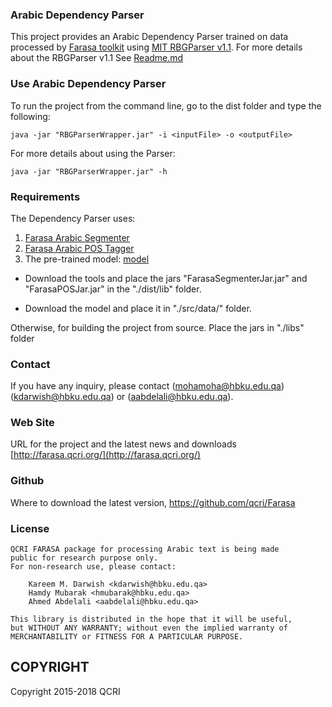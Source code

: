 
### Arabic Dependency Parser

This project provides an Arabic Dependency Parser trained on data processed by [Farasa toolkit](http://farasa.qcri.org) using [MIT RBGParser v1.1](https://github.com/taolei87/RBGParser).
For more details about the RBGParser v1.1 See [Readme.md](https://github.com/taolei87/RBGParser)

### Use Arabic Dependency Parser

To run the project from the command line, go to the dist folder and
type the following:

	java -jar "RBGParserWrapper.jar" -i <inputFile> -o <outputFile>

For more details about using the Parser:

	java -jar "RBGParserWrapper.jar" -h


### Requirements

The Dependency Parser uses:

1. [Farasa Arabic Segmenter](http://farasa.qcri.org)
2. [Farasa Arabic POS Tagger](http://farasa.qcri.org)
3. The pre-trained model: [model](http://alt.qcri.org/resources/arabic_parser/arabic.model.farasa.107)

- Download the tools and place the jars "FarasaSegmenterJar.jar" and "FarasaPOSJar.jar" in the "./dist/lib" folder. 

- Download the model and place it in "./src/data/" folder. 

Otherwise, for building the project from source. Place the jars in "./libs" folder


### Contact

If you have any inquiry, please contact <Mohamed Eldesouki>(mohamoha@hbku.edu.qa) <Kareem Darwish>(kdarwish@hbku.edu.qa) or <Ahmed Abdelali>(aabdelali@hbku.edu.qa).


### Web Site

URL for the project  and the latest news  and downloads
	[http://farasa.qcri.org/](http://farasa.qcri.org/)


### Github

Where to download the latest version, 
	https://github.com/qcri/Farasa


### License

    QCRI FARASA package for processing Arabic text is being made 
    public for research purpose only. 
    For non-research use, please contact:
    
        Kareem M. Darwish <kdarwish@hbku.edu.qa>
        Hamdy Mubarak <hmubarak@hbku.edu.qa>
        Ahmed Abdelali <aabdelali@hbku.edu.qa>
    
    This library is distributed in the hope that it will be useful,
    but WITHOUT ANY WARRANTY; without even the implied warranty of
    MERCHANTABILITY or FITNESS FOR A PARTICULAR PURPOSE.  


COPYRIGHT
----------------------------
Copyright 2015-2018 QCRI






